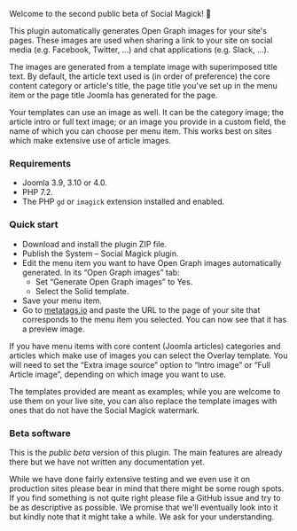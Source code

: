 Welcome to the second public beta of Social Magick! 🎉

This plugin automatically generates Open Graph images for your site's pages. These images are used when sharing a link to your site on social media (e.g. Facebook, Twitter, …) and chat applications (e.g. Slack, …). 

The images are generated from a template image with superimposed title text. By default, the article text used is (in order of preference) the core content category or article's title, the page title you've set up in the menu item or the page title Joomla has generated for the page.

Your templates can use an image as well. It can be the category image; the article intro or full text image; or an image you provide in a custom field, the name of which you can choose per menu item. This works best on sites which make extensive use of article images.

### Requirements

* Joomla 3.9, 3.10 or 4.0.
* PHP 7.2.
* The PHP `gd` or `imagick` extension installed and enabled.

### Quick start

* Download and install the plugin ZIP file.
* Publish the System – Social Magick plugin.
* Edit the menu item you want to have Open Graph images automatically generated. In its “Open Graph images” tab:
    * Set “Generate Open Graph images” to Yes.
    * Select the Solid template.
* Save your menu item.
* Go to [metatags.io](https://metatags.io/) and paste the URL to the page of your site that corresponds to the menu item you selected. You can now see that it has a preview image.

If you have menu items with core content (Joomla articles) categories and articles which make use of images you can select the Overlay template. You will need to set the “Extra image source” option to “Intro image” or “Full Article image”, depending on which image you want to use.

The templates provided are meant as examples; while you are welcome to use them on your live site, you can also replace the template images with ones that do not have the Social Magick watermark.

### Beta software

This is the _public beta_ version of this plugin. The main features are already there but we have not written any documentation yet. 

While we have done fairly extensive testing and we even use it on production sites please bear in mind that there might be some rough spots. If you find something is not quite right please file a GitHub issue and try to be as descriptive as possible. We promise that we'll eventually look into it but kindly note that it might take a while. We ask for your understanding.
